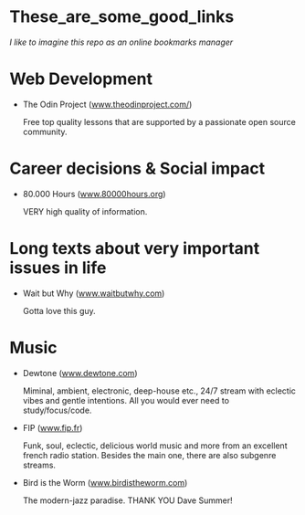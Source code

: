 # These_are_some_good_links

_I like to imagine this repo as an online bookmarks manager_

# Web Development

* The Odin Project (www.theodinproject.com/)

    Free top quality lessons that are supported by a passionate open source community.

# Career decisions & Social impact

* 80.000 Hours (www.80000hours.org)

    VERY high quality of information.

# Long texts about very important issues in life

* Wait but Why (www.waitbutwhy.com)

    Gotta love this guy.

# Music

* Dewtone (www.dewtone.com)

    Miminal, ambient, electronic, deep-house etc., 24/7 stream with eclectic vibes and gentle intentions. All you would ever need to study/focus/code.

* FIP (www.fip.fr)

    Funk, soul, eclectic, delicious world music and more from an excellent french radio station. Besides the main one, there are also subgenre streams.

* Bird is the Worm (www.birdistheworm.com)

     The modern-jazz paradise. THANK YOU Dave Summer!